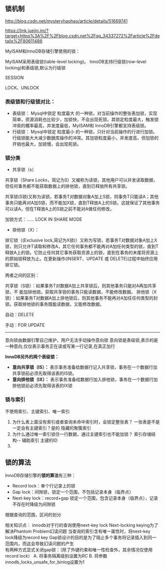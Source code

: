 ## 锁机制
http://blog.csdn.net/mysteryhaohao/article/details/51669741

https://link.juejin.im/?target=https%3A%2F%2Fblog.csdn.net%2Fqq_34337272%2Farticle%2Fdetails%2F80611486

MyISAM和InnoDB存储引擎使用的锁：

MyISAM采用表级锁(table-level locking)。
InnoDB支持行级锁(row-level locking)和表级锁,默认为行级锁



SESSION

LOCK、UNLOCK

### 表级锁和行级锁对比：

* 表级锁： Mysql中锁定 粒度最大 的一种锁，对当前操作的整张表加锁，实现简单，资源消耗也比较少，加锁快，不会出现死锁。其锁定粒度最大，触发锁冲突的概率最高，并发度最低，MyISAM和 InnoDB引擎都支持表级锁。
* 行级锁： Mysql中锁定 粒度最小 的一种锁，只针对当前操作的行进行加锁。 行级锁能大大减少数据库操作的冲突。其加锁粒度最小，并发度高，但加锁的开销也最大，加锁慢，会出现死锁。

### 锁分类

* 共享锁（s） 

共享锁（Share Locks，简记为S）又被称为读锁，其他用户可以并发读取数据，但任何事务都不能获取数据上的排他锁，直到已释放所有共享锁。

共享锁(S锁)又称为读锁，若事务T对数据对象A加上S锁，则事务T只能读A；其他事务只能再对A加S锁，而不能加X锁，直到T释放A上的S锁。这就保证了其他事务可以读A，但在T释放A上的S锁之前不能对A做任何修改。

加锁方式：...... LOCK IN SHARE MODE

* 排他锁（X）：

排它锁（(Exclusive lock,简记为X锁)）又称为写锁，若事务T对数据对象A加上X锁，则只允许T读取和修改A，其它任何事务都不能再对A加任何类型的锁，直到T释放A上的锁。它防止任何其它事务获取资源上的锁，直到在事务的末尾将资源上的原始锁释放为止。在更新操作(INSERT、UPDATE 或 DELETE)过程中始终应用排它锁。


两者之间的区别：

共享锁（S锁）：如果事务T对数据A加上共享锁后，则其他事务只能对A再加共享锁，不 能加排他锁。获取共享锁的事务只能读数据，不能修改数据。
排他锁（X锁）：如果事务T对数据A加上排他锁后，则其他事务不能再对A加任任何类型的封锁。获取排他锁的事务既能读数据，又能修改数据。

自动：DELETE

手动：FOR UPDATE

------

意向锁由数据引擎自己维护，用户无法手动操作意向锁
意向锁是表级锁,表示的是一种意向,仅仅表示事务正在读或写某一行记录,在真正加行

**InnoDB另外的两个表级锁：**

- **意向共享锁（IS）：** 表示事务准备给数据行记入共享锁，事务在一个数据行加共享锁前必须先取得该表的IS锁。
- **意向排他锁（IX）：** 表示事务准备给数据行加入排他锁，事务在一个数据行加排他锁前必须先取得该表的IX锁

### 锁与索引

不使用索引、主键索引、唯一索引



1. 为什么表上面没有索引或者查询未命中索引时，会锁定整张表？
   一张表是不是一定会有主键索引？是的
   隐藏的聚簇索引
2. 为什么通过唯一索引锁住一行数据，通过主键索引也不能加锁？
   索引存储结构--
   辅助索引  主键的ID
3. 

## 锁的算法


InnoDB存储引擎的**锁的算法**有三种：

* Record lock：单个行记录上的锁
* Gap lock：间隙锁，锁定一个范围，不包括记录本身（临界点）
* Next-key lock：record+gap 锁定一个范围，包含记录本身（临界点），记录不存在时降级为间隙锁

根据查询的范围，区间的划分

相关知识点：
innodb对于行的查询使用next-key lock
Next-locking keying为了解决Phantom Problem幻读问题
当查询的索引含有唯一属性时，将next-key lock降级为record key
Gap锁设计的目的是为了阻止多个事务将记录插入到同一范围内，而这会导致幻读问题的产生  
有两种方式显式关闭gap锁：（除了外键约束和唯一性检查外，其余情况仅使用record lock） A. 将事务隔离级别设置为RC B. 将参数innodb_locks_unsafe_for_binlog设置为1